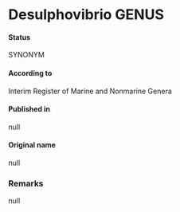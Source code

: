Desulphovibrio GENUS
=======

#### Status
SYNONYM

#### According to
Interim Register of Marine and Nonmarine Genera

#### Published in
null

#### Original name
null

### Remarks
null